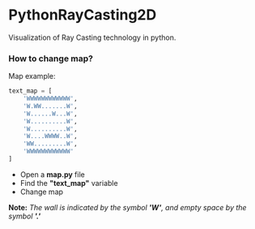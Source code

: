 # PythonRayCasting2D
Visualization of Ray Casting technology in python.
### How to change map?
Map example:
```python
text_map = [
    'WWWWWWWWWWWW',
    'W.WW.......W',
    'W......W...W',
    'W..........W',
    'W..........W',
    'W....WWWW..W',
    'WW.........W',
    'WWWWWWWWWWWW'
]
```
+ Open a **map.py** file
+ Find the **"text_map"** variable
+ Change map

**Note:** _The wall is indicated by the symbol ***'W'***, and empty space by the symbol ***'.'***_
